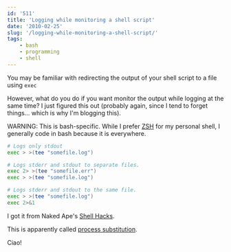 ```yaml
---
id: '511'
title: 'Logging while monitoring a shell script'
date: '2010-02-25'
slug: '/logging-while-monitoring-a-shell-script/'
tags:
    - bash
    - programming
    - shell
---
```


You may be familiar with redirecting the output of your shell script to a file
using `exec`

However, what do you do if you want monitor the output while logging at the
same time? I just figured this out (probably again, since I tend to forget
things... which is why I'm blogging this).

<!-- more -->

WARNING: This is bash-specific. While I prefer [ZSH](http://zsh.org/) for my
personal shell, I generally code in bash because it is everywhere.

```bash
# Logs only stdout
exec > >(tee "somefile.log")

# Logs stderr and stdout to separate files.
exec 2> >(tee "somefile.err")
exec > >(tee "somefile.log")

# Logs stderr and stdout to the same file.
exec > >(tee "somefile.log")
exec 2>&1
```

I got it from Naked Ape's
[Shell Hacks](http://nakedape.cc/wiki/ShellHacks#head-de8dfd2d082bafe4d128663f71cff0e298084e30).

This is apparently called
[process substitution](http://tldp.org/LDP/abs/html/process-sub.html).

Ciao!
